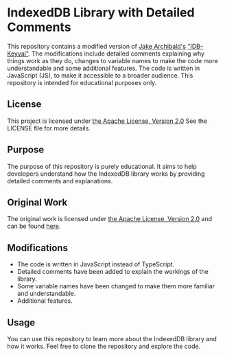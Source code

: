 # IndexedDB Library with Detailed Comments

This repository contains a modified version of [Jake Archibald's](https://github.com/jakearchibald) ["IDB-Keyval"](https://github.com/jakearchibald/idb-keyval/tree/main). The modifications include detailed comments explaining why things work as they do, changes to variable names to make the code more understandable and some additional features. The code is written in JavaScript (JS), to make it accessible to a broader audience. This repository is intended for educational purposes only.

## License

This project is licensed under [the Apache License, Version 2.0](https://www.apache.org/licenses/LICENSE-2.0) See the LICENSE file for more details.

## Purpose

The purpose of this repository is purely educational. It aims to help developers understand how the IndexedDB library works by providing detailed comments and explanations.

## Original Work

The original work is licensed under [the Apache License, Version 2.0](https://www.apache.org/licenses/LICENSE-2.0) and can be found [here](https://github.com/jakearchibald/idb-keyval/tree/main).

## Modifications

- The code is written in JavaScript instead of TypeScript.
- Detailed comments have been added to explain the workings of the library.
- Some variable names have been changed to make them more familiar and understandable.
- Additional features.

## Usage

You can use this repository to learn more about the IndexedDB library and how it works. Feel free to clone the repository and explore the code.
